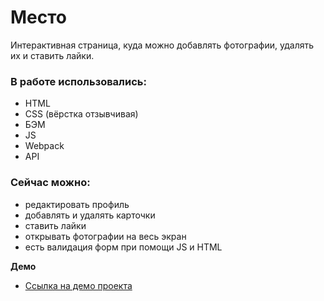 # Место

Интерактивная страница, куда можно добавлять фотографии, удалять их и ставить лайки.

### В работе использовались:

* HTML
* CSS (вёрстка отзывчивая)
* БЭМ
* JS
* Webpack
* API

### Сейчас можно:

* редактировать профиль
* добавлять и удалять карточки 
* ставить лайки
* открывать фотографии на весь экран
* есть валидация форм при помощи JS и HTML

**Демо**

* [Ссылка на демо проекта](https://kalibryyy.github.io/mesto/)


